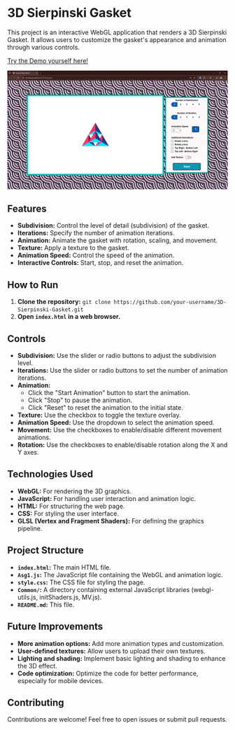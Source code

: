 # 3D Sierpinski Gasket

This project is an interactive WebGL application that renders a 3D Sierpinski Gasket. It allows users to customize the gasket's appearance and animation through various controls.

[Try the Demo yourself here!](https://danishayman.github.io/CPC354-Asg1/)

![alt text](images/image.png)

## Features

- **Subdivision:** Control the level of detail (subdivision) of the gasket.
- **Iterations:** Specify the number of animation iterations.
- **Animation:**  Animate the gasket with rotation, scaling, and movement.
- **Texture:** Apply a texture to the gasket.
- **Animation Speed:** Control the speed of the animation.
- **Interactive Controls:**  Start, stop, and reset the animation.

## How to Run

1. **Clone the repository:** `git clone https://github.com/your-username/3D-Sierpinski-Gasket.git`
2. **Open `index.html` in a web browser.**

## Controls

- **Subdivision:** Use the slider or radio buttons to adjust the subdivision level.
- **Iterations:** Use the slider or radio buttons to set the number of animation iterations.
- **Animation:**
    - Click the "Start Animation" button to start the animation.
    - Click "Stop" to pause the animation.
    - Click "Reset" to reset the animation to the initial state.
- **Texture:** Use the checkbox to toggle the texture overlay.
- **Animation Speed:** Use the dropdown to select the animation speed.
- **Movement:** Use the checkboxes to enable/disable different movement animations.
- **Rotation:** Use the checkboxes to enable/disable rotation along the X and Y axes.

## Technologies Used

- **WebGL:**  For rendering the 3D graphics.
- **JavaScript:** For handling user interaction and animation logic.
- **HTML:** For structuring the web page.
- **CSS:** For styling the user interface.
- **GLSL (Vertex and Fragment Shaders):** For defining the graphics pipeline.

## Project Structure

- **`index.html`:**  The main HTML file.
- **`Asg1.js`:** The JavaScript file containing the WebGL and animation logic.
- **`style.css`:** The CSS file for styling the page.
- **`Common/`:** A directory containing external JavaScript libraries (webgl-utils.js, initShaders.js, MV.js).
- **`README.md`:** This file.

## Future Improvements

- **More animation options:** Add more animation types and customization.
- **User-defined textures:** Allow users to upload their own textures.
- **Lighting and shading:** Implement basic lighting and shading to enhance the 3D effect.
- **Code optimization:** Optimize the code for better performance, especially for mobile devices.

## Contributing

Contributions are welcome! Feel free to open issues or submit pull requests.